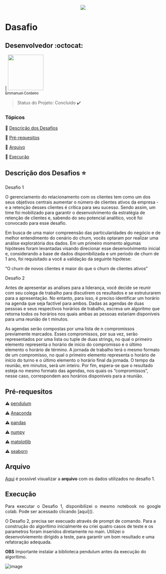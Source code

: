 <p align="center">
  <img src="https://blog.aevo.com.br/wp-content/uploads/2018/08/Blog-1024x684.png">
</p>

# Dasafio

## Desenvolvedor :octocat:

| [<img src="https://avatars.githubusercontent.com/u/7117011?s=96&v=4" width=115><br><sub>Emmanuel Cordeiro</sub>](https://github.com/ecordeiro) 

> Status do Projeto: Concluido :heavy_check_mark:

### Tópicos 

:small_blue_diamond: [Descrição dos Desafios](#descrição-do-projeto-star)

:small_blue_diamond: [Pré-requesitos](#pré-requesitos)

:small_blue_diamond: [Arquivo](#Arquivo)

:small_blue_diamond: [Execução](#Execução)

## Descrição dos Desafios :star:

<p align="justify">
Desafio 1

O gerenciamento do relacionamento com os clientes tem como um dos seus objetivos
centrais aumentar o número de clientes ativos da empresa - e a retenção desses clientes é crítica
para seu sucesso. Sendo assim, um time foi mobilizado para garantir o desenvolvimento da
estratégia de retenção de clientes e, sabendo do seu potencial analítico, você foi convocado para
esse desafio.

Em busca de uma maior compreensão das particularidades do negócio e de melhor
entendimento do cenário do churn, vocês optaram por realizar uma análise exploratória dos
dados. Em um primeiro momento algumas hipóteses foram levantadas visando direcionar esse
desenvolvimento inicial e, considerando a base de dados disponibilizada e um período de churn
de 1 ano, foi requisitado a você a validação da seguinte hipótese:

“O churn de novos clientes é maior do que o churn de clientes ativos”

Desafio 2
  
Antes de apresentar as análises para a liderança, você decide se reunir com seu colega 
de trabalho para discutirem os resultados e se estruturarem para a apresentação. No entanto, 
para isso, é preciso identificar um horário na agenda que seja factível para ambos.
Dadas as agendas de duas pessoas e seus respectivos horários de trabalho, escreva 
um algoritmo que retorna todos os horários nos quais ambas as pessoas estariam disponíveis 
para uma reunião de t minutos. 

As agendas serão compostas por uma lista de n compromissos previamente marcados. 
Esses compromissos, por sua vez, serão representados por uma lista ou tuple de duas strings, 
no qual o primeiro elemento representa o horário de início do compromisso e o último elemento 
o horário de término. A jornada de trabalho terá o mesmo formato de um compromisso, no qual 
o primeiro elemento representa o horário de início do turno e o último elemento o horário final da 
jornada. O tempo da reunião, em minutos, será um inteiro. Por fim, espera-se que o resultado 
esteja no mesmo formato das agendas, nos quais os “compromissos”, nesse caso, 
correspondem aos horários disponíveis para a reunião.

</p>

## Pré-requesitos

:warning: [pendulum](https://pendulum.eustace.io/docs/#installation)

:warning: [Anaconda](https://repo.anaconda.com/archive/Anaconda3-2021.05-Windows-x86_64.exe) 

:warning: [pandas](https://pandas.pydata.org/docs/getting_started/install.html)

:warning: [numpy](https://numpy.org/install/)

:warning: [matplotlib](https://matplotlib.org/1.4.3/faq/installing_faq.html)

:warning: [seaborn](https://seaborn.pydata.org/installing.html)

## Arquivo

[Aqui](https://github.com/ecordeiro/Localiza/blob/master/base_dados/base_teste.csv) é possível visualizar a **arquivo** com os dados utilizados no desafio 1.  

## Execução

<p align="justify">
Para executar o Desafio 1, disponibilizei o mesmo notebook no google colab. Pode ser acessado clicando [aqui]().

O Desafio 2, precisa ser execuado através de prompt de comando. Para a construção do algorítimo inicialmente eu criei quatro casos de teste e os parametros foram inseridos diretamente no main. Utilizei o desenvolviemento dirigido a teste, para garantir um bom resultado e uma refatoração adequada.
  
**OBS** Importante instalar a biblioteca pendulum antes da execução do algorítimo.
  
![image](https://user-images.githubusercontent.com/7117011/132363679-7c6ac3eb-4b1e-412e-ac40-8739655f2d55.png)
